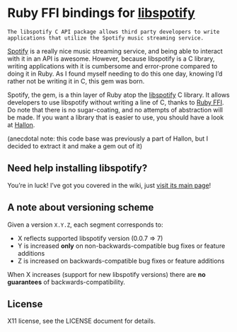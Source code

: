 Ruby FFI bindings for [libspotify][]
====================================

    The libspotify C API package allows third party developers to write
    applications that utilize the Spotify music streaming service.

[Spotify][] is a really nice music streaming service, and being able to interact with it in an API is awesome. However, because libspotify is a C library, writing applications with it is cumbersome and error-prone compared to doing it in Ruby. As I found myself needing to do this one day, knowing I’d rather not be writing it in C, this gem was born.

Spotify, the gem, is a thin layer of Ruby atop the [libspotify][] C library. It allows developers to use libspotify without writing a line of C, thanks to [Ruby FFI](https://rubygems.org/gems/ffi). Do note that there is no sugar-coating, and no attempts of abstraction will be made. If you want a library that is easier to use, you should have a look at [Hallon](https://github.com/Burgestrand/Hallon).

(anecdotal note: this code base was previously a part of Hallon, but I decided to extract it and make a gem out of it)

[libspotify]: http://developer.spotify.com/en/libspotify/overview/
[Spotify]: https://www.spotify.com/

Need help installing libspotify?
--------------------------------
You’re in luck! I’ve got you covered in the wiki, just [visit its main page](https://github.com/Burgestrand/libspotify-ruby/wiki)!

A note about versioning scheme
------------------------------
Given a version `X.Y.Z`, each segment corresponds to:

- X reflects supported libspotify version (0.0.7 => 7)
- Y is increased **only** on non-backwards-compatible bug fixes or feature additions
- Z is increased on backwards-compatible bug fixes or feature additions

When X increases (support for new libspotify versions) there are **no guarantees** of backwards-compatibility.

License
-------
X11 license, see the LICENSE document for details.